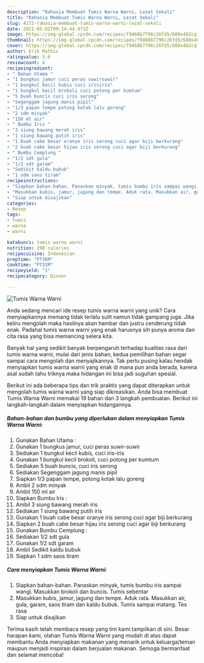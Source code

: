 ```yaml
---
description: "Rahasia Membuat Tumis Warna Warni, Lezat Sekali"
title: "Rahasia Membuat Tumis Warna Warni, Lezat Sekali"
slug: 4172-rahasia-membuat-tumis-warna-warni-lezat-sekali
date: 2021-05-02T09:14:44.971Z
image: https://img-global.cpcdn.com/recipes/f9468b7796c26fd5/680x482cq70/tumis-warna-warni-foto-resep-utama.jpg
thumbnail: https://img-global.cpcdn.com/recipes/f9468b7796c26fd5/680x482cq70/tumis-warna-warni-foto-resep-utama.jpg
cover: https://img-global.cpcdn.com/recipes/f9468b7796c26fd5/680x482cq70/tumis-warna-warni-foto-resep-utama.jpg
author: Erik Mathis
ratingvalue: 3.6
reviewcount: 4
recipeingredient:
- " Bahan Utama "
- "1 bungkus jamur cuci peras suwirsuwir"
- "1 bungkul kecil kubis cuci irisiris"
- "1 bungkul kecil brokoli cuci potong per kumtum"
- "5 buah buncis cuci iris serong"
- "Segenggam jagung manis pipil"
- "1/3 papan tempe potong kotak lalu goreng"
- "2 sdm minyak"
- "150 ml air"
- " Bumbu Iris "
- "3 siung bawang merah iris"
- "1 siung bawang putih iris"
- "1 buah cabe besar oranye iris serong cuci agar biji berkurang"
- "2 buah cabe besar hijau iris serong cuci agar biji berkurang"
- " Bumbu Cemplung "
- "1/2 sdt gula"
- "1/2 sdt garam"
- "Sedikit kaldu bubuk"
- "1 sdm saos tiram"
recipeinstructions:
- "Siapkan bahan-bahan. Panaskan minyak, tumis bumbu iris aampai wangi. Masukkan brokoli dan buncis. Tumis sebentar"
- "Masukkan kubis, jamur, jagung dan tempe. Aduk rata. Masukkan air, gula, garam, saos tiram dan kaldu bubuk. Tumis sampai matang. Tes rasa"
- "Siap untuk disajikan"
categories:
- Resep
tags:
- tumis
- warna
- warni

katakunci: tumis warna warni 
nutrition: 298 calories
recipecuisine: Indonesian
preptime: "PT36M"
cooktime: "PT32M"
recipeyield: "1"
recipecategory: Dinner

---
```



![Tumis Warna Warni](https://img-global.cpcdn.com/recipes/f9468b7796c26fd5/680x482cq70/tumis-warna-warni-foto-resep-utama.jpg)

Anda sedang mencari ide resep tumis warna warni yang unik? Cara menyiapkannya memang tidak terlalu sulit namun tidak gampang juga. Jika keliru mengolah maka hasilnya akan hambar dan justru cenderung tidak enak. Padahal tumis warna warni yang enak harusnya sih punya aroma dan cita rasa yang bisa memancing selera kita.



Banyak hal yang sedikit banyak berpengaruh terhadap kualitas rasa dari tumis warna warni, mulai dari jenis bahan, kedua pemilihan bahan segar sampai cara mengolah dan menyajikannya. Tak perlu pusing kalau hendak menyiapkan tumis warna warni yang enak di mana pun anda berada, karena asal sudah tahu triknya maka hidangan ini bisa jadi suguhan spesial.


Berikut ini ada beberapa tips dan trik praktis yang dapat diterapkan untuk mengolah tumis warna warni yang siap dikreasikan. Anda bisa membuat Tumis Warna Warni memakai 19 bahan dan 3 langkah pembuatan. Berikut ini langkah-langkah dalam menyiapkan hidangannya.

<!--inarticleads1-->

##### Bahan-bahan dan bumbu yang diperlukan dalam menyiapkan Tumis Warna Warni:

1. Gunakan  Bahan Utama :
1. Gunakan 1 bungkus jamur, cuci peras suwir-suwir
1. Sediakan 1 bungkul kecil kubis, cuci iris-iris
1. Gunakan 1 bungkul kecil brokoli, cuci potong per kumtum
1. Sediakan 5 buah buncis, cuci iris serong
1. Sediakan Segenggam jagung manis pipil
1. Siapkan 1/3 papan tempe, potong kotak lalu goreng
1. Ambil 2 sdm minyak
1. Ambil 150 ml air
1. Siapkan  Bumbu Iris :
1. Ambil 3 siung bawang merah iris
1. Sediakan 1 siung bawang putih iris
1. Gunakan 1 buah cabe besar oranye iris serong cuci agar biji berkurang
1. Siapkan 2 buah cabe besar hijau iris serong cuci agar biji berkurang
1. Gunakan  Bumbu Cemplung :
1. Sediakan 1/2 sdt gula
1. Gunakan 1/2 sdt garam
1. Ambil Sedikit kaldu bubuk
1. Siapkan 1 sdm saos tiram




<!--inarticleads2-->

##### Cara menyiapkan Tumis Warna Warni:

1. Siapkan bahan-bahan. Panaskan minyak, tumis bumbu iris aampai wangi. Masukkan brokoli dan buncis. Tumis sebentar
1. Masukkan kubis, jamur, jagung dan tempe. Aduk rata. Masukkan air, gula, garam, saos tiram dan kaldu bubuk. Tumis sampai matang. Tes rasa
1. Siap untuk disajikan




Terima kasih telah membaca resep yang tim kami tampilkan di sini. Besar harapan kami, olahan Tumis Warna Warni yang mudah di atas dapat membantu Anda menyiapkan makanan yang menarik untuk keluarga/teman maupun menjadi inspirasi dalam berjualan makanan. Semoga bermanfaat dan selamat mencoba!
